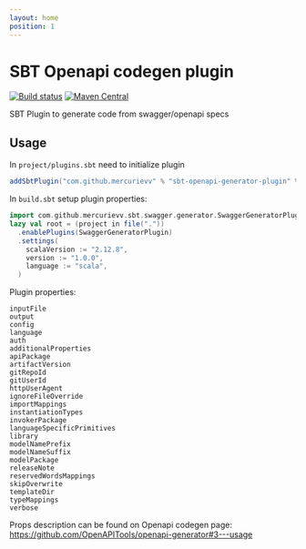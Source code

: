 ```yaml
---
layout: home
position: 1
---
```


# SBT Openapi codegen plugin

[![Build status](https://github.com/MercurieVV/sbt-openapi-generator-plugin/workflows/build/badge.svg?branch=master)](https://github.com/MercurieVV/sbt-openapi-generator-plugin/actions?query=branch%3Amaster+workflow%3Abuild) [![Maven Central](https://maven-badges.herokuapp.com/maven-central/com.github.mercurievv/sbt-openapi-generator-plugin-core_2.13/badge.svg)](https://maven-badges.herokuapp.com/maven-central/com.github.mercurievv/sbt-openapi-generator-plugin-core_2.13)

SBT Plugin to generate code from swagger/openapi specs

## Usage

In `project/plugins.sbt` need to initialize plugin

```scala
addSbtPlugin("com.github.mercurievv" % "sbt-openapi-generator-plugin" % <version>)
```

In `build.sbt` setup plugin properties:
```scala
import com.github.mercurievv.sbt.swagger.generator.SwaggerGeneratorPlugin
lazy val root = (project in file("."))
  .enablePlugins(SwaggerGeneratorPlugin)
  .settings(
    scalaVersion := "2.12.8",
    version := "1.0.0",
    language := "scala",
  )
```
Plugin properties:
```
inputFile
output
config
language
auth
additionalProperties
apiPackage
artifactVersion
gitRepoId
gitUserId
httpUserAgent
ignoreFileOverride
importMappings
instantiationTypes
invokerPackage
languageSpecificPrimitives
library
modelNamePrefix
modelNameSuffix
modelPackage
releaseNote
reservedWordsMappings
skipOverwrite
templateDir
typeMappings
verbose
```
Props description can be found on Openapi codegen page: https://github.com/OpenAPITools/openapi-generator#3---usage